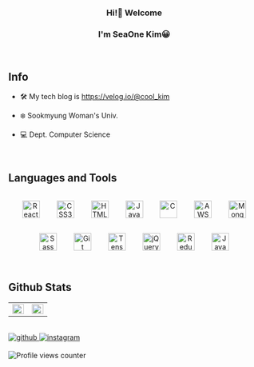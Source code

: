 ### <div align="center">Hi!👋 Welcome</div>  
  

### <div align="center">I'm SeaOne Kim😀</div>  
  

<br/>  


## Info 

- 🛠️ My tech blog is https://velog.io/@cool_kim  
  

- ❄️ Sookmyung Woman's Univ.  
  

- 💻 Dept. Computer Science  


<br/>  


## Languages and Tools  
<div align="center">  
<img style="margin: 15px" src="https://profilinator.rishav.dev/skills-assets/react-original-wordmark.svg" alt="React" height="35" />  
<img style="margin: 15px" src="https://profilinator.rishav.dev/skills-assets/css3-original-wordmark.svg" alt="CSS3" height="35" />  
<img style="margin: 15px" src="https://profilinator.rishav.dev/skills-assets/html5-original-wordmark.svg" alt="HTML5" height="35" />  
<img style="margin: 15px" src="https://profilinator.rishav.dev/skills-assets/javascript-original.svg" alt="JavaScript" height="35" />  
<img style="margin: 15px" src="https://profilinator.rishav.dev/skills-assets/c-original.svg" alt="C" height="35" />  
<img style="margin: 15px" src="https://profilinator.rishav.dev/skills-assets/amazonwebservices-original-wordmark.svg" alt="AWS" height="35" />  
<img style="margin: 15px" src="https://profilinator.rishav.dev/skills-assets/mongodb-original-wordmark.svg" alt="MongoDB" height="35" />  
<img style="margin: 15px" src="https://profilinator.rishav.dev/skills-assets/sass-original.svg" alt="Sass" height="35" />  
<img style="margin: 15px" src="https://profilinator.rishav.dev/skills-assets/git-scm-icon.svg" alt="Git" height="35" />  
<img style="margin: 15px" src="https://profilinator.rishav.dev/skills-assets/tensorflow-icon.svg" alt="TensorFlow" height="35" />  
<img style="margin: 15px" src="https://profilinator.rishav.dev/skills-assets/jquery.png" alt="jQuery" height="35" />  
<img style="margin: 15px" src="https://profilinator.rishav.dev/skills-assets/redux-original.svg" alt="Redux" height="35" />  
<img style="margin: 15px" src="https://profilinator.rishav.dev/skills-assets/java-original-wordmark.svg" alt="Java" height="35" />  
</div>  

<br/>  


## Github Stats  
<table><tr><td valign="top" width="50%">

<img src="https://github-readme-stats.vercel.app/api?username=coolkim99&show_icons=true&count_private=true&hide_border=true" align="left" style="width: 100%" />

</td><td valign="top" width="50%">

<img src="https://github-readme-stats.vercel.app/api/top-langs/?username=coolkim99&hide_border=true&layout=compact" align="left" style="width: 100%" />

</td></tr></table>  

<br/>  

<a href="https://github.com/coolkim99" target="_blank">
<img src=https://img.shields.io/badge/github-%2324292e.svg?&style=for-the-badge&logo=github&logoColor=white alt=github style="margin-bottom: 5px;" />
</a>
<a href="https://instagram.com/seaone_k" target="_blank">
<img src=https://img.shields.io/badge/instagram-%23000000.svg?&style=for-the-badge&logo=instagram&logoColor=white alt=instagram style="margin-bottom: 5px;" />
</a>  
  

<br/>  

![Profile views counter](https://komarev.com/ghpvc/?username=coolkim99&&style=flat-square)  
  

<br/>  

